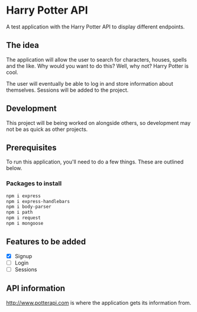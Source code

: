 # Harry Potter API

A test application with the Harry Potter API to display different endpoints. 

## The idea

The application will allow the user to search for characters, houses, spells and the like. Why would you want to do this? Well, why not? Harry Potter is cool. 

The user will eventually be able to log in and store information about themselves. Sessions will be added to the project.

## Development

This project will be being worked on alongside others, so development may not be as quick as other projects. 

## Prerequisites

To run this application, you'll need to do a few things. These are outlined below.

### Packages to install

```bash
npm i express
npm i express-handlebars
npm i body-parser
npm i path
npm i request
npm i mongoose
```

## Features to be added

- [x] Signup
- [ ] Login
- [ ] Sessions

## API information

<http://www.potterapi.com> is where the application gets its information from.